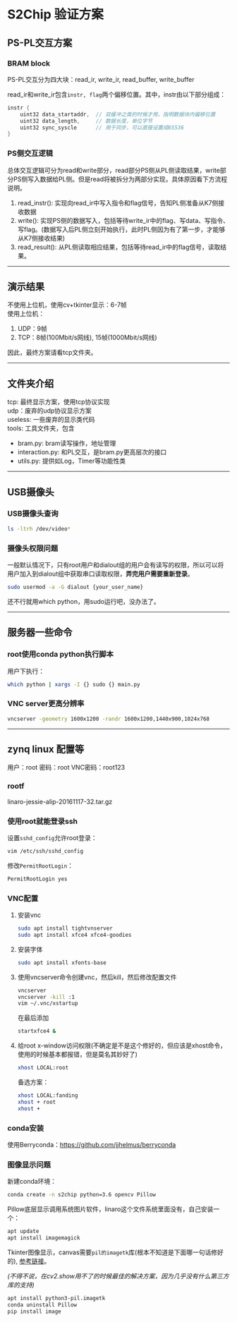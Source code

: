 # S2Chip 验证方案

## PS-PL交互方案

### BRAM block
PS-PL交互分为四大块：read_ir, write_ir, read_buffer, write_buffer

read_ir和write_ir包含`instr, flag`两个偏移位置。其中，instr由以下部分组成：
```c
instr {
    uint32 data_startaddr,  // 双缓冲之类的时候才用，指明数据块内偏移位置
    uint32 data_length,     // 数据长度，单位字节
    uint32 sync_syscle      // 用于同步，可以直接设置成65536
}
```

### PS侧交互逻辑
总体交互逻辑可分为read和write部分，read部分PS侧从PL侧读取结果，write部分PS侧写入数据给PL侧。但是read将被拆分为两部分实现，具体原因看下方流程说明。
1. read_instr(): 实现向read_ir中写入指令和flag信号，告知PL侧准备从K7侧接收数据
2. write(): 实现PS侧的数据写入，包括等待write_ir中的flag、写data、写指令、写flag。(数据写入后PL侧立刻开始执行，此时PL侧因为有了第一步，才能够从K7侧接收结果)
3. read_result(): 从PL侧读取相应结果，包括等待read_ir中的flag信号，读取结果。


------------------------------

## 演示结果
不使用上位机，使用cv+tkinter显示：6-7帧  
使用上位机：
1. UDP：9帧
2. TCP：8帧(100Mbit/s网线), 15帧(1000Mbit/s网线)

因此，最终方案请看tcp文件夹。

------------------------------

## 文件夹介绍
tcp: 最终显示方案，使用tcp协议实现  
udp：废弃的udp协议显示方案  
useless: 一些废弃的显示类代码  
tools: 工具文件夹，包含
- bram.py: bram读写操作，地址管理
- interaction.py: 和PL交互，是bram.py更高层次的接口
- utils.py: 提供如Log，Timer等功能性类

--------------------------------------------------------

## USB摄像头
### USB摄像头查询
```bash
ls -ltrh /dev/video*
```

### 摄像头权限问题
一般默认情况下，只有root用户和dialout组的用户会有读写的权限，所以可以将用户加入到dialout组中获取串口读取权限，**弄完用户需要重新登录**。

```bash
sudo usermod -a -G dialout {your_user_name}
```

还不行就用which python，用sudo运行吧，没办法了。

--------------------------------------------------------

## 服务器一些命令

### root使用conda python执行脚本
用户下执行：
```bash
which python | xargs -I {} sudo {} main.py
```

### VNC server更高分辨率
```bash
vncserver -geometry 1600x1200 -randr 1600x1200,1440x900,1024x768
```


--------------------------------------------------------

## zynq linux 配置等
用户：root
密码：root
VNC密码：root123

### rootf
linaro-jessie-alip-20161117-32.tar.gz

### 使用root就能登录ssh
设置`sshd_config`允许root登录：
```bash
vim /etc/ssh/sshd_config
```

修改`PermitRootLogin`：
```bash
PermitRootLogin yes
```

### VNC配置
1. 安装vnc
    ```bash
    sudo apt install tightvnserver
    sudo apt install xfce4 xfce4-goodies
    ```

2. 安装字体
    ```bash
    sudo apt install xfonts-base
    ```

3. 使用vncserver命令创建vnc，然后kill，然后修改配置文件
    ```bash
    vncserver
    vncserver -kill :1
    vim ~/.vnc/xstartup
    ```
    在最后添加
    ```bash
    startxfce4 &
    ```

4. 给root x-window访问权限(不确定是不是这个修好的，但应该是xhost命令，使用的时候基本都报错，但是莫名其妙好了)
    ```bash
    xhost LOCAL:root
    ```
    备选方案：
    ```bash
    xhost LOCAL:fanding
    xhost + root
    xhost +
    ```

### conda安装
使用Berryconda：https://github.com/jjhelmus/berryconda

### 图像显示问题
新建conda环境：
```bash
conda create -n s2chip python=3.6 opencv Pillow
```

Pillow底层显示调用系统图片软件，linaro这个文件系统里面没有，自己安装一个：
```bash
apt update
apt install imagemagick
```

Tkinter图像显示，canvas需要`pil的imagetk`库(根本不知道是下面哪一句话修好的),
[参考链接](https://solarianprogrammer.com/2018/04/21/python-opencv-show-video-tkinter-window/)。

*(不得不说，在cv2.show用不了的时候最佳的解决方案，因为几乎没有什么第三方库的支持)*

```bash
apt install python3-pil.imagetk
conda uninstall Pillow
pip install image
```